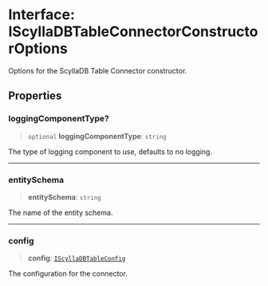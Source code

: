 # Interface: IScyllaDBTableConnectorConstructorOptions

Options for the ScyllaDB Table Connector constructor.

## Properties

### loggingComponentType?

> `optional` **loggingComponentType**: `string`

The type of logging component to use, defaults to no logging.

***

### entitySchema

> **entitySchema**: `string`

The name of the entity schema.

***

### config

> **config**: [`IScyllaDBTableConfig`](IScyllaDBTableConfig.md)

The configuration for the connector.
